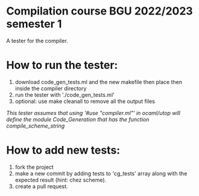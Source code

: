 
# Compilation course BGU 2022/2023 semester 1
A tester for the compiler.

# How to run the tester:
1. download code_gen_tests.ml and the new makefile then place then inside the compiler directory 
2. run the tester with './code_gen_tests.ml'
3. optional: use make cleanall to remove all the output files

*This tester assumes that using '#use "compiler.ml"' in ocaml/utop will define the module Code_Generation that has the function compile_scheme_string*

# How to add new tests:
1. fork the project
2. make a new commit by adding tests to 'cg_tests' array along with the expected result (hint: chez scheme).
3. create a pull request.


